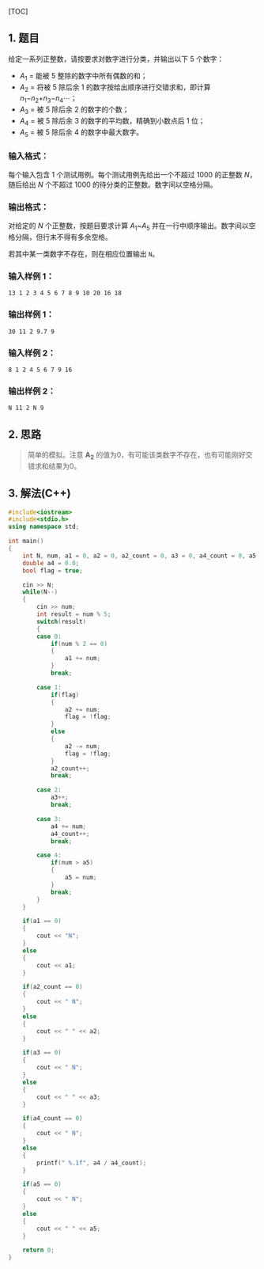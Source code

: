 [TOC]

## 1. 题目

给定一系列正整数，请按要求对数字进行分类，并输出以下 5 个数字：

- *A*<sub>1</sub> = 能被 5 整除的数字中所有偶数的和；
- *A*<sub>2</sub> = 将被 5 除后余 1 的数字按给出顺序进行交错求和，即计算 *n*<sub>1</sub>−*n*<sub>2</sub>+*n*<sub>3</sub>−*n*<sub>4</sub>⋯；
- *A*<sub>3</sub> = 被 5 除后余 2 的数字的个数；
- *A*<sub>4</sub> = 被 5 除后余 3 的数字的平均数，精确到小数点后 1 位；
- *A*<sub>5</sub> = 被 5 除后余 4 的数字中最大数字。

### 输入格式：

每个输入包含 1 个测试用例。每个测试用例先给出一个不超过 1000 的正整数 *N*，随后给出 *N* 个不超过 1000 的待分类的正整数。数字间以空格分隔。

### 输出格式：

对给定的 *N* 个正整数，按题目要求计算 *A*<sub>1</sub>~*A*<sub>5</sub> 并在一行中顺序输出。数字间以空格分隔，但行末不得有多余空格。

若其中某一类数字不存在，则在相应位置输出 `N`。

### 输入样例 1：

```in
13 1 2 3 4 5 6 7 8 9 10 20 16 18
```

### 输出样例 1：

```out
30 11 2 9.7 9
```

### 输入样例 2：

```in
8 1 2 4 5 6 7 9 16
```

### 输出样例 2：

```out
N 11 2 N 9
```

## 2. 思路

> 简单的模拟。注意 **A<sub>2</sub>** 的值为0，有可能该类数字不存在，也有可能刚好交错求和结果为0。



## 3. 解法(C++)

```C++
#include<iostream>
#include<stdio.h>
using namespace std;

int main()
{
    int N, num, a1 = 0, a2 = 0, a2_count = 0, a3 = 0, a4_count = 0, a5 = 0;
    double a4 = 0.0;
    bool flag = true;

    cin >> N;
    while(N--)
    {
        cin >> num;
        int result = num % 5;
        switch(result)
        {
        case 0:
            if(num % 2 == 0)
            {
                a1 += num;
            }
            break;

        case 1:
            if(flag)
            {
                a2 += num;
                flag = !flag;
            }
            else
            {
                a2 -= num;
                flag = !flag;
            }
            a2_count++;
            break;

        case 2:
            a3++;
            break;

        case 3:
            a4 += num;
            a4_count++;
            break;

        case 4:
            if(num > a5)
            {
                a5 = num;
            }
            break;
        }
    }

    if(a1 == 0)
    {
        cout << "N";
    }
    else
    {
        cout << a1;
    }

    if(a2_count == 0)
    {
        cout << " N";
    }
    else
    {
        cout << " " << a2;
    }

    if(a3 == 0)
    {
        cout << " N";
    }
    else
    {
        cout << " " << a3;
    }

    if(a4_count == 0)
    {
        cout << " N";
    }
    else
    {
        printf(" %.1f", a4 / a4_count);
    }

    if(a5 == 0)
    {
        cout << " N";
    }
    else
    {
        cout << " " << a5;
    }

    return 0;
}
```

